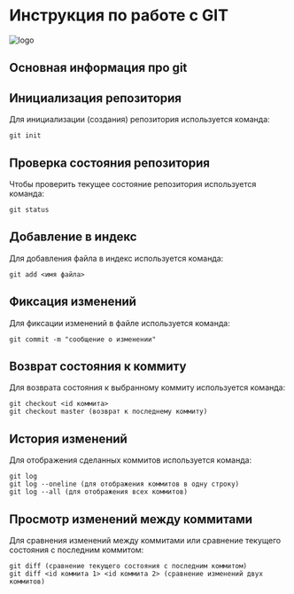 # **Инструкция по работе с GIT**

![logo](git_logo.png)

## Основная информация про git

## Инициализация репозитория

Для инициализации (создания) репозитория используется команда:

    git init

## Проверка состояния репозитория

Чтобы проверить текущее состояние репозитория используется команда:

    git status

## Добавление в индекс

Для добавления файла в индекс используется команда:

    git add <имя файла>

## Фиксация изменений

Для фиксации изменений в файле используется команда:

    git commit -m "сообщение о изменении"

## Возврат состояния к коммиту

Для возврата состояния к выбранному коммиту используется команда:

    git checkout <id коммита>
    git checkout master (возврат к последнему коммиту)

## История изменений

Для отображения сделанных коммитов используется команда:

    git log
    git log --oneline (для отображения коммитов в одну строку)
    git log --all (для отображения всех коммитов)

## Просмотр изменений между коммитами

Для сравнения изменений между коммитами или сравнение текущего состояния с последним коммитом:

    git diff (сравнение текущего состояния с последним коммитом)
    git diff <id коммита 1> <id коммита 2> (сравнение изменений двух коммитов)


